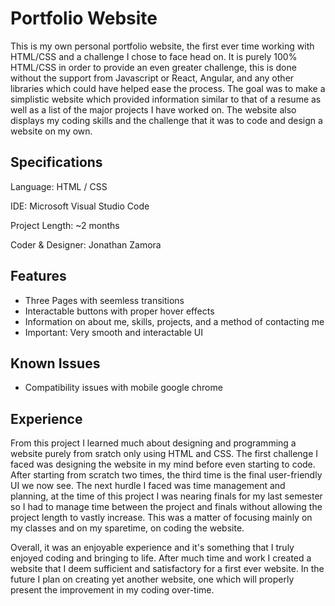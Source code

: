 Portfolio Website
===================
This is my own personal portfolio website, the first ever time working with HTML/CSS and a challenge I chose to face head on. It is purely 100% HTML/CSS in order to provide an even greater challenge, this is done without the support from Javascript or React, Angular, and any other libraries which could have helped ease the process. The goal was to make a simplistic website which provided information similar to that of a resume as well as a list of the major projects I have worked on. The website also displays my coding skills and the challenge that it was to code and design a website on my own.

## Specifications
Language: HTML / CSS

IDE: Microsoft Visual Studio Code

Project Length: ~2 months

Coder & Designer: Jonathan Zamora

## Features
- Three Pages with seemless transitions
- Interactable buttons with proper hover effects
- Information on about me, skills, projects, and a method of contacting me
- Important: Very smooth and interactable UI

## Known Issues
- Compatibility issues with mobile google chrome

## Experience
From this project I learned much about designing and programming a website purely from sratch only using HTML and CSS. The first challenge I faced was designing the website in my mind before even starting to code. After starting from scratch two times, the third time is the final user-friendly UI we now see. The next hurdle I faced was time management and planning, at the time of this project I was nearing finals for my last semester so I had to manage time between the project and finals without allowing the project length to vastly increase. This was a matter of focusing mainly on my classes and on my sparetime, on coding the website.

Overall, it was an enjoyable experience and it's something that I truly enjoyed coding and bringing to life. After much time and work I created a website that I deem sufficient and satisfactory for a first ever website. In the future I plan on creating yet another website, one which will properly present the improvement in my coding over-time.
